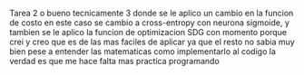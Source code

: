 Tarea 2 o bueno tecnicamente 3 donde se le aplico un cambio en la funcion de costo en este caso se cambio a cross-entropy con neurona sigmoide, y tambien se le aplico la funcion de optimizacion SDG con momento porque crei y creo que es de las mas faciles de aplicar ya que el resto no sabia muy bien pese a entender las matematicas como implementarlo al codigo la verdad es que me hace falta mas practica programando

